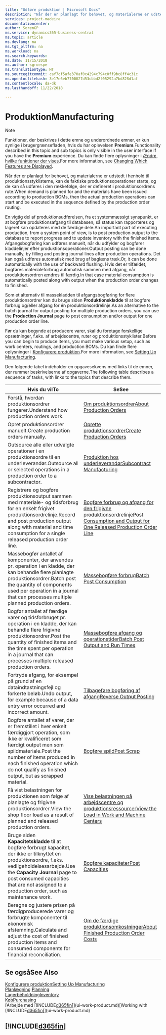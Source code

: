 ```yaml
---
title: "Udføre produktion | Microsoft Docs"
description: "Når der er planlagt for behovet, og materialerne er udstedt i henhold til produktionsstyklisterne, kan de faktiske produktionsoperationer starte, og de kan så udføres i den rækkefølge, der er defineret i produktionsordrens rute."
services: project-madeira
documentationcenter: 
author: SorenGP
ms.service: dynamics365-business-central
ms.topic: article
ms.devlang: na
ms.tgt_pltfrm: na
ms.workload: na
ms.search.keywords: 
ms.date: 11/15/2018
ms.author: sgroespe
ms.translationtype: HT
ms.sourcegitcommit: caf7cf5afe370af0c4294c794c0ff9bc8ff4c31c
ms.openlocfilehash: 3e17e6eb7700027d53cbbd2f05292a7bd828d1af
ms.contentlocale: da-dk
ms.lasthandoff: 11/22/2018

---
```

# <a name="manufacturing"></a><span data-ttu-id="a1817-103">Produktion</span><span class="sxs-lookup"><span data-stu-id="a1817-103">Manufacturing</span></span>
> [!NOTE]
> <span data-ttu-id="a1817-104">Funktioner, der beskrives i dette emne og underordnede emner, er kun synlige i brugergrænsefladen, hvis du har oplevelsen **Premium**.</span><span class="sxs-lookup"><span data-stu-id="a1817-104">Functionality described in this topic and sub topics is only visible in the user interface if you have the **Premium** experience.</span></span> <span data-ttu-id="a1817-105">Du kan finde flere oplysninger i [Ændre, hvilke funktioner der vises](ui-experiences.md).</span><span class="sxs-lookup"><span data-stu-id="a1817-105">For more information, see [Changing Which Features are Displayed](ui-experiences.md).</span></span>

<span data-ttu-id="a1817-106">Når der er planlagt for behovet, og materialerne er udstedt i henhold til produktionsstyklisterne, kan de faktiske produktionsoperationer starte, og de kan så udføres i den rækkefølge, der er defineret i produktionsordrens rute.</span><span class="sxs-lookup"><span data-stu-id="a1817-106">When demand is planned for and the materials have been issued according to production BOMs, then the actual production operations can start and be executed in the sequence defined by the production order routing.</span></span>  

<span data-ttu-id="a1817-107">En vigtig del af produktionsudførelsen, fra et systemmæssigt synspunkt, er at bogføre produktionsafgang til databasen, så status kan rapporteres og lageret kan opdateres med de færdige dele.</span><span class="sxs-lookup"><span data-stu-id="a1817-107">An important part of executing production, from a system point of view, is to post production output to the database to report progress and to update inventory with the finished items.</span></span> <span data-ttu-id="a1817-108">Afgangsbogføring kan udføres manuelt, når du udfylder og bogfører kladdelinjer efter produktionsoperationer.</span><span class="sxs-lookup"><span data-stu-id="a1817-108">Output posting can be done manually, by filling and posting journal lines after production operations.</span></span> <span data-ttu-id="a1817-109">Det kan også udføres automatisk med brug af baglæns træk.</span><span class="sxs-lookup"><span data-stu-id="a1817-109">Or, it can be done automatically with the use of backward flushing.</span></span> <span data-ttu-id="a1817-110">Hvis det er tilfældet, bogføres materialeforbrug automatisk sammen med afgang, når produktionsordren ændres til færdig.</span><span class="sxs-lookup"><span data-stu-id="a1817-110">In that case material consumption is automatically posted along with output when the production order changes to finished.</span></span>  

<span data-ttu-id="a1817-111">Som et alternativ til massekladden til afgangsbogføring for flere produktionsordrer kan du bruge siden **Produktionskladde** til at bogføre forbrug og/eller afgang for én produktionsordrelinje.</span><span class="sxs-lookup"><span data-stu-id="a1817-111">As an alternative to the batch journal for output posting for multiple production orders, you can use the **Production Journal** page to post consumption and/or output for one production order line.</span></span>

<span data-ttu-id="a1817-112">Før du kan begynde at producere varer, skal du foretage forskellige opsætninger, f.eks. af arbejdscentre, ruter og produktionsstyklister.</span><span class="sxs-lookup"><span data-stu-id="a1817-112">Before you can begin to produce items, you must make various setup, such as work centers, routings, and production BOMs.</span></span> <span data-ttu-id="a1817-113">Du kan finde flere oplysninger i [Konfigurere produktion](production-configure-production-processes.md).</span><span class="sxs-lookup"><span data-stu-id="a1817-113">For more information, see [Setting Up Manufacturing](production-configure-production-processes.md).</span></span>

<span data-ttu-id="a1817-114">Den følgende tabel indeholder en opgavesekvens med links til de emner, der rummer beskrivelserne af opgaverne.</span><span class="sxs-lookup"><span data-stu-id="a1817-114">The following table describes a sequence of tasks, with links to the topics that describe them.</span></span>   

|<span data-ttu-id="a1817-115">**Hvis du vil**</span><span class="sxs-lookup"><span data-stu-id="a1817-115">**To**</span></span>|<span data-ttu-id="a1817-116">**Se**</span><span class="sxs-lookup"><span data-stu-id="a1817-116">**See**</span></span>|  
|------------|-------------|  
|<span data-ttu-id="a1817-117">Forstå, hvordan produktionsordrer fungerer.</span><span class="sxs-lookup"><span data-stu-id="a1817-117">Understand how production orders work.</span></span>|[<span data-ttu-id="a1817-118">Om produktionsordrer</span><span class="sxs-lookup"><span data-stu-id="a1817-118">About Production Orders</span></span>](production-about-production-orders.md)|
|<span data-ttu-id="a1817-119">Opret produktionsordrer manuelt.</span><span class="sxs-lookup"><span data-stu-id="a1817-119">Create production orders manually.</span></span>|[<span data-ttu-id="a1817-120">Oprette produktionsordrer</span><span class="sxs-lookup"><span data-stu-id="a1817-120">Create Production Orders</span></span>](production-how-to-create-production-orders.md)|
|<span data-ttu-id="a1817-121">Outsource alle eller udvalgte operationer i en produktionsordre til en underleverandør.</span><span class="sxs-lookup"><span data-stu-id="a1817-121">Outsource all or selected operations in a production order to a subcontractor.</span></span>|[<span data-ttu-id="a1817-122">Produktion hos underleverandør</span><span class="sxs-lookup"><span data-stu-id="a1817-122">Subcontract Manufacturing</span></span>](production-how-to-subcontract-manufacturing.md)|
|<span data-ttu-id="a1817-123">Registrere og bogføre produktionsoutput sammen med materiale- og tidsforbrug for en enkelt frigivet produktionsordrelinje.</span><span class="sxs-lookup"><span data-stu-id="a1817-123">Record and post production output along with material and time consumption for a single released production order line.</span></span>|[<span data-ttu-id="a1817-124">Bogføre forbrug og afgang for den frigivne produktionsordrelinje</span><span class="sxs-lookup"><span data-stu-id="a1817-124">Post Consumption and Output for One Released Production Order Line</span></span>](production-how-to-register-consumption-and-output.md)|  
|<span data-ttu-id="a1817-125">Massebogfør antallet af komponenter, der anvendes pr. operation i en kladde, der kan behandle flere planlagte produktionsordrer.</span><span class="sxs-lookup"><span data-stu-id="a1817-125">Batch post the quantity of components used per operation in a journal that can processes multiple planned production orders.</span></span>|[<span data-ttu-id="a1817-126">Massebogføre forbrug</span><span class="sxs-lookup"><span data-stu-id="a1817-126">Batch Post Consumption</span></span>](production-how-to-post-consumption.md)|
|<span data-ttu-id="a1817-127">Bogfør antallet af færdige varer og tidsforbruget pr. operation i en kladde, der kan behandle flere frigivne produktionsordrer.</span><span class="sxs-lookup"><span data-stu-id="a1817-127">Post the quantity of finished items and the time spent per operation in a journal that can processes multiple released production orders.</span></span>|[<span data-ttu-id="a1817-128">Massebogføre afgang og operationstider</span><span class="sxs-lookup"><span data-stu-id="a1817-128">Batch Post Output and Run Times</span></span>](production-how-to-post-output-quantity.md)|
|<span data-ttu-id="a1817-129">Fortryde afgang, for eksempel på grund af en dataindtastningsfejl og forkerte beløb.</span><span class="sxs-lookup"><span data-stu-id="a1817-129">Undo output, for example because of a data entry error occurred and incorrect amount.</span></span>  |[<span data-ttu-id="a1817-130">Tilbageføre bogføring af afgang</span><span class="sxs-lookup"><span data-stu-id="a1817-130">Reverse Output Posting</span></span>](production-how-to-reverse-output-posting.md)|  
|<span data-ttu-id="a1817-131">Bogføre antallet af varer, der er fremstillet i hver enkelt færdiggjort operation, som ikke er kvalificeret som færdigt output men som spildmateriale.</span><span class="sxs-lookup"><span data-stu-id="a1817-131">Post the number of items produced in each finished operation which do not qualify as finished output, but as scrapped material.</span></span>|[<span data-ttu-id="a1817-132">Bogføre spild</span><span class="sxs-lookup"><span data-stu-id="a1817-132">Post Scrap</span></span>](production-how-to-post-scrap.md)|
|<span data-ttu-id="a1817-133">Få vist belastningen for produktionen som følge af planlagte og frigivne produktionsordrer.</span><span class="sxs-lookup"><span data-stu-id="a1817-133">View the shop floor load as a result of planned and released production orders.</span></span>|[<span data-ttu-id="a1817-134">Vise belastningen på arbejdscentre og produktionsressourcer</span><span class="sxs-lookup"><span data-stu-id="a1817-134">View the Load in Work and Machine Centers</span></span>](production-how-to-view-the-load-on-work-centers.md)|      
|<span data-ttu-id="a1817-135">Bruge siden **Kapacitetskladde** til at bogføre forbrugt kapacitet, der ikke er tilknyttet en produktionsordre, f.eks. vedligeholdelsesarbejde.</span><span class="sxs-lookup"><span data-stu-id="a1817-135">Use the **Capacity Journal** page to post consumed capacities that are not assigned to a production order, such as maintenance work.</span></span>|[<span data-ttu-id="a1817-136">Bogføre kapaciteter</span><span class="sxs-lookup"><span data-stu-id="a1817-136">Post Capacities</span></span>](production-how-to-post-capacities.md)|  
|<span data-ttu-id="a1817-137">Beregne og justere prisen på færdigproducerede varer og forbrugte komponenter til økonomisk afstemning.</span><span class="sxs-lookup"><span data-stu-id="a1817-137">Calculate and adjust the cost of finished production items and consumed components for financial reconciliation.</span></span>|[<span data-ttu-id="a1817-138">Om de færdige produktionsomkostninger</span><span class="sxs-lookup"><span data-stu-id="a1817-138">About Finished Production Order Costs</span></span>](finance-about-finished-production-order-costs.md)|  

## <a name="see-also"></a><span data-ttu-id="a1817-139">Se også</span><span class="sxs-lookup"><span data-stu-id="a1817-139">See Also</span></span>  
[<span data-ttu-id="a1817-140">Konfigurere produktion</span><span class="sxs-lookup"><span data-stu-id="a1817-140">Setting Up Manufacturing</span></span>](production-configure-production-processes.md)  
<span data-ttu-id="a1817-141">[Planlægning](production-planning.md)    </span><span class="sxs-lookup"><span data-stu-id="a1817-141">[Planning](production-planning.md)    </span></span>  
[<span data-ttu-id="a1817-142">Lagerbeholdning</span><span class="sxs-lookup"><span data-stu-id="a1817-142">Inventory</span></span>](inventory-manage-inventory.md)  
[<span data-ttu-id="a1817-143">Køb</span><span class="sxs-lookup"><span data-stu-id="a1817-143">Purchasing</span></span>](purchasing-manage-purchasing.md)  
<span data-ttu-id="a1817-144">[Arbejde med [!INCLUDE[d365fin](includes/d365fin_md.md)]](ui-work-product.md)</span><span class="sxs-lookup"><span data-stu-id="a1817-144">[Working with [!INCLUDE[d365fin](includes/d365fin_md.md)]](ui-work-product.md)</span></span>

## [!INCLUDE[d365fin](includes/free_trial_md.md)]  

